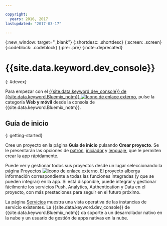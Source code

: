 ```yaml
---

copyright:
  years: 2016, 2017
lastupdated: "2017-03-17"

---
```

{:new_window: target="_blank"}
{:shortdesc: .shortdesc}
{:screen: .screen}
{:codeblock: .codeblock}
{:pre: .pre}
{:note:.deprecated}

# {{site.data.keyword.dev_console}}
{: #devex}

Para empezar con el [{{site.data.keyword.dev_console}} de {{site.data.keyword.Bluemix_notm}} ![Icono de enlace externo](../icons/launch-glyph.svg "Icono de enlace externo")](https://console.{DomainName}/developer/getting-started), pulse la categoría **Web y móvil** desde la consola de {{site.data.keyword.Bluemix_notm}}.


## Guía de inicio
{: getting-started}

Cree un proyecto en la página **Guía de inicio** pulsando **Crear proyecto**. Se le presentarán las opciones de [patrón](patterns.html), [iniciador](starters.html) y [lenguaje](patterns.html#languages), que le permiten crear la app rápidamente.

Puede ver y gestionar todos sus proyectos desde un lugar seleccionando la página [Proyectos ![Icono de enlace externo](../icons/launch-glyph.svg "Icono de enlace externo")](https://console.{DomainName}/developer/projects). El proyecto alberga información correspondiente a todas las funciones integradas (y que se pueden integrar) en la app. Si está disponible, puede integrar y gestionar fácilmente los servicios Push, Analytics, Authentication y Data en el proyecto, con más prestaciones para seguir en el futuro próximo.

La página [Servicios](services.html) muestra una vista operativa de las instancias de servicio existentes. La {{site.data.keyword.dev_console}} de {{site.data.keyword.Bluemix_notm}} da soporte a un desarrollador nativo en la nube y un usuario de gestión de apps nativas en la nube.


<!--You can also discover the {{site.data.keyword.Bluemix_notm}} Mobile offerings, link to the Mobile documentation and get answers from our {{site.data.keyword.Bluemix_notm}} Mobile services community on Stack Overflow.-->
